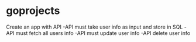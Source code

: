 # goprojects
Create an app with API
  -API must take user info as input and store in SQL 
  -API must fetch all users info
  -API must update user info
  -API delete user info
